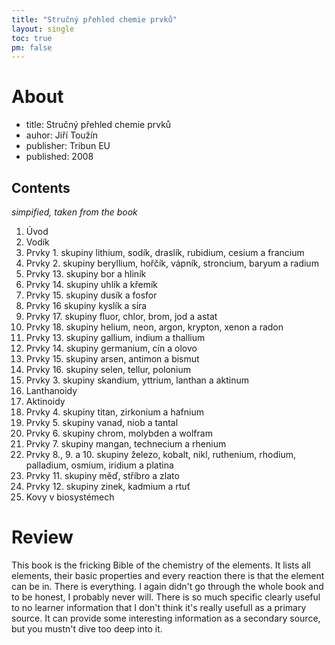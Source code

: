 ```yaml
---
title: "Stručný přehled chemie prvků"
layout: single
toc: true
pm: false
---
```

# About
- title: Stručný přehled chemie prvků
- auhor: Jiří Toužín
- publisher: Tribun EU
- published: 2008
## Contents
_simpified, taken from the book_

1. Úvod
2. Vodík
3. Prvky 1. skupiny lithium, sodík, draslík, rubidium, cesium a francium
4. Prvky 2. skupiny beryllium, hořčík, vápník, stroncium, baryum a radium
5. Prvky 13. skupiny bor a hliník
6. Prvky 14. skupiny uhlík a křemík
7. Prvky 15. skupiny dusík a fosfor
8. Prvky 16 skupiny kyslík a síra
9. Prvky 17. skupiny fluor, chlor, brom, jod a astat
10. Prvky 18. skupiny helium, neon, argon, krypton, xenon a radon
11. Prvky 13. skupiny gallium, indium a thallium
12. Prvky 14. skupiny germanium, cín a olovo
13. Prvky 15. skupiny arsen, antimon a bismut
14. Prvky 16. skupiny selen, tellur, polonium
15. Prvky 3. skupiny skandium, yttrium, lanthan a aktinum
16. Lanthanoidy
17. Aktinoidy
18. Prvky 4. skupiny titan, zirkonium a hafnium
19. Prvky 5. skupiny vanad, niob a tantal
20. Prvky 6. skupiny chrom, molybden a wolfram
21. Prvky 7. skupiny mangan, technecium a rhenium
22. Prvky 8., 9. a 10. skupiny železo, kobalt, nikl, ruthenium, rhodium, palladium, osmium, iridium a platina
23. Prvky 11. skupiny měď, stříbro a zlato
24. Prvky 12. skupiny zinek, kadmium a rtuť
25. Kovy v biosystémech
# Review
This book is the fricking Bible of the chemistry of the elements. It lists all elements, their basic properties and every reaction there is that the element can be in. There is everything. I again didn't go through the whole book and to be honest, I probably never will. There is so much specific clearly useful to no learner information that I don't think it's really usefull as a primary source. It can provide some interesting information as a secondary source, but you mustn't dive too deep into it.